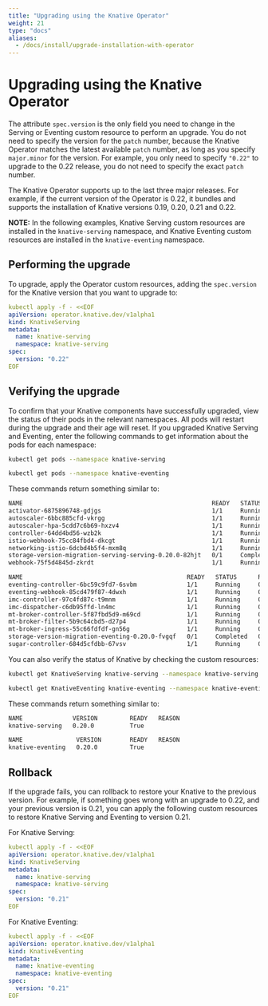 ```yaml
---
title: "Upgrading using the Knative Operator"
weight: 21
type: "docs"
aliases:
  - /docs/install/upgrade-installation-with-operator
---
```


# Upgrading using the Knative Operator

The attribute `spec.version` is the only field you need to change in the
Serving or Eventing custom resource to perform an upgrade. You do not need to specify the version for the `patch` number, because the Knative Operator matches the latest available `patch` number, as long as you specify `major.minor` for the version. For example, you only need to specify `"0.22"` to upgrade to the 0.22 release, you do not need to specify the exact `patch` number.

The Knative Operator supports up to the last three major releases. For example, if the current version of the Operator is 0.22, it bundles and supports the installation of Knative versions 0.19, 0.20, 0.21 and 0.22.

**NOTE:** In the following examples, Knative Serving custom resources are installed in the `knative-serving` namespace, and  Knative Eventing custom resources are installed in the `knative-eventing` namespace.

## Performing the upgrade

To upgrade, apply the Operator custom resources, adding the `spec.version` for the Knative version that you want to upgrade to:

```yaml
kubectl apply -f - <<EOF
apiVersion: operator.knative.dev/v1alpha1
kind: KnativeServing
metadata:
  name: knative-serving
  namespace: knative-serving
spec:
  version: "0.22"
EOF
```

## Verifying the upgrade

To confirm that your Knative components have successfully upgraded, view the status of their pods in the relevant namespaces.
All pods will restart during the upgrade and their age will reset.
If you upgraded Knative Serving and Eventing, enter the following commands to get information about the pods for each namespace:

```bash
kubectl get pods --namespace knative-serving
```

```bash
kubectl get pods --namespace knative-eventing
```

These commands return something similar to:

```bash
NAME                                                     READY   STATUS      RESTARTS   AGE
activator-6875896748-gdjgs                               1/1     Running     0          58s
autoscaler-6bbc885cfd-vkrgg                              1/1     Running     0          57s
autoscaler-hpa-5cdd7c6b69-hxzv4                          1/1     Running     0          55s
controller-64dd4bd56-wzb2k                               1/1     Running     0          57s
istio-webhook-75cc84fbd4-dkcgt                           1/1     Running     0          50s
networking-istio-6dcbd4b5f4-mxm8q                        1/1     Running     0          51s
storage-version-migration-serving-serving-0.20.0-82hjt   0/1     Completed   0          50s
webhook-75f5d4845d-zkrdt                                 1/1     Running     0          56s
```

```bash
NAME                                              READY   STATUS      RESTARTS   AGE
eventing-controller-6bc59c9fd7-6svbm              1/1     Running     0          38s
eventing-webhook-85cd479f87-4dwxh                 1/1     Running     0          38s
imc-controller-97c4fd87c-t9mnm                    1/1     Running     0          33s
imc-dispatcher-c6db95ffd-ln4mc                    1/1     Running     0          33s
mt-broker-controller-5f87fbd5d9-m69cd             1/1     Running     0          32s
mt-broker-filter-5b9c64cbd5-d27p4                 1/1     Running     0          32s
mt-broker-ingress-55c66fdfdf-gn56g                1/1     Running     0          32s
storage-version-migration-eventing-0.20.0-fvgqf   0/1     Completed   0          31s
sugar-controller-684d5cfdbb-67vsv                 1/1     Running     0          31s
```

You can also verify the status of Knative by checking the custom resources:

```bash
kubectl get KnativeServing knative-serving --namespace knative-serving
```

```bash
kubectl get KnativeEventing knative-eventing --namespace knative-eventing
```

These commands return something similar to:

```bash
NAME              VERSION         READY   REASON
knative-serving   0.20.0          True
```

```bash
NAME               VERSION        READY   REASON
knative-eventing   0.20.0         True
```

## Rollback
If the upgrade fails, you can rollback to restore your Knative to the previous version. For example, if something goes wrong with an upgrade to 0.22, and your previous version is 0.21, you can apply the following custom resources to restore Knative Serving and Eventing to version 0.21.

For Knative Serving:

```yaml
kubectl apply -f - <<EOF
apiVersion: operator.knative.dev/v1alpha1
kind: KnativeServing
metadata:
  name: knative-serving
  namespace: knative-serving
spec:
  version: "0.21"
EOF
```

For Knative Eventing:

```yaml
kubectl apply -f - <<EOF
apiVersion: operator.knative.dev/v1alpha1
kind: KnativeEventing
metadata:
  name: knative-eventing
  namespace: knative-eventing
spec:
  version: "0.21"
EOF
```
